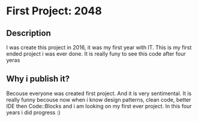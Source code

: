 # First Project: 2048
## Description
I was create this project in 2016, it was my first year with IT. This is my first ended project i was ever done. It is really funy to see this code after four yeras
## Why i publish it?
Becouse everyone was created first project. And it is very sentimental. It is really funny becouse now when i know design patterns, clean code, better IDE then Code::Blocks and i am looking on my first ever project. In this four years i did progress :)
